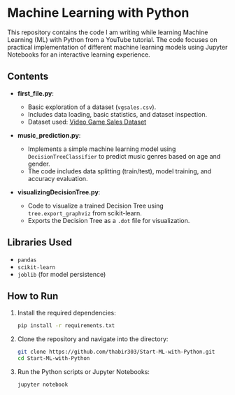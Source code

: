 # Machine Learning with Python

This repository contains the code I am writing while learning Machine Learning (ML) with Python from a YouTube tutorial. The code focuses on practical implementation of different machine learning models using Jupyter Notebooks for an interactive learning experience.

## Contents

- **first_file.py**: 
  - Basic exploration of a dataset (`vgsales.csv`).
  - Includes data loading, basic statistics, and dataset inspection.
  - Dataset used: [Video Game Sales Dataset](https://www.kaggle.com/datasets/gregorut/videogamesales)
  
- **music_prediction.py**:
  - Implements a simple machine learning model using `DecisionTreeClassifier` to predict music genres based on age and gender.
  - The code includes data splitting (train/test), model training, and accuracy evaluation.

- **visualizingDecisionTree.py**:
  - Code to visualize a trained Decision Tree using `tree.export_graphviz` from scikit-learn.
  - Exports the Decision Tree as a `.dot` file for visualization.

## Libraries Used

- `pandas`
- `scikit-learn`
- `joblib` (for model persistence)

## How to Run

1. Install the required dependencies:
   ```bash
   pip install -r requirements.txt
   ```
2. Clone the repository and navigate into the directory:
   ```bash
   git clone https://github.com/thabir303/Start-ML-with-Python.git
   cd Start-ML-with-Python
   ```
3. Run the Python scripts or Jupyter Notebooks:
   ```bash
   jupyter notebook
   ```

